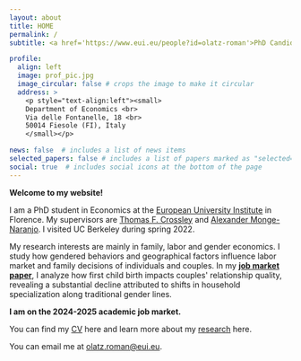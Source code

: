 ```yaml
---
layout: about
title: HOME
permalink: /
subtitle: <a href='https://www.eui.eu/people?id=olatz-roman'>PhD Candidate in Economics</a> at the <a target="_blank" href="https://www.eui.eu/en/home">European University Institute</a>

profile:
  align: left
  image: prof_pic.jpg
  image_circular: false # crops the image to make it circular
  address: >
    <p style="text-align:left"><small>
    Department of Economics <br>
    Via delle Fontanelle, 18 <br>
    50014 Fiesole (FI), Italy
    </small></p>

news: false  # includes a list of news items
selected_papers: false # includes a list of papers marked as "selected={true}"
social: true  # includes social icons at the bottom of the page
---
```


**Welcome to my website!**

I am a PhD student in Economics at the [European University Institute](https://www.eui.eu/en/academic-units/department-of-economics) in Florence. My supervisors are [Thomas F. Crossley](https://sites.google.com/site/tfcrossley/) and [Alexander Monge-Naranjo](https://alexandermonge.com/).  I visited UC Berkeley during spring 2022.

My research interests are mainly in family, labor and gender economics. I study how gendered behaviors and geographical factors influence labor market and family decisions of individuals and couples. In my **[job market paper](https://olatzroman.github.io/assets/pdf/OlatzRoman_JMP.pdf)**, I analyze how first child birth impacts couples' relationship quality, revealing a substantial decline attributed to shifts in household specialization along traditional gender lines.

**I am on the 2024-2025 academic job market.**

You can find my [CV](https://olatzroman.github.io/assets/pdf/CVOlatzRoman.pdf) here and learn more about my [research](https://olatzroman.github.io/research/) here.

You can email me at [olatz.roman@eui.eu](mailto:olatz.roman@eui.eu).